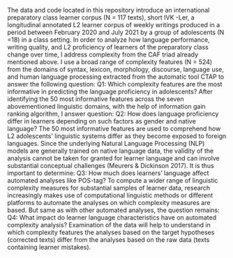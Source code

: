 The data and code located in this repository introduce an international preparatory class learner corpus (N = 117 texts), short IVK -Ler, a longitudinal annotated L2 learner corpus of weekly writings produced in a period between February 2020 and July 2021 by a group of adolescents (N =18) in a class setting. 
In order to analyze how language performance, writing quality, and L2 proficiency of learners of the preparatory class change over time, I address complexity from the CAF triad already mentioned above. I use a broad range of complexity features (N = 524) from the domains of syntax, lexicon, morphology, discourse, language use, and human language processing extracted from the automatic tool CTAP  to answer the following question:
Q1: Which complexity features are the most informative in predicting the language proficiency in adolescents?
After identifying the 50 most informative features across the seven abovementioned linguistic domains, with the help of information gain ranking algorithm, I answer question:
Q2: How does language proficiency differ in learners depending on such factors as gender and native language?
 The 50 most informative features are used to comprehend how L2 adolescents' linguistic systems differ as they become exposed to foreign languages. 
Since the underlying Natural Language Processing (NLP) models are generally trained on native language data, the validity of the analysis cannot be taken for granted for learner language and can involve substantial conceptual challenges (Meurers & Dickinson 2017). It is thus important to determine:
Q3: How much does learners’ language affect automated analyses like POS-tag?
To compute a wider range of linguistic complexity measures for substantial samples of learner data, research increasingly makes use of computational linguistic methods or different platforms to automate the analyses on which complexity measures are based. But same as with other automated analyses, the question remains:
Q4: What impact do learner language characteristics have on automated complexity analysis? 
 Examination of the data will help to understand in which complexity features the analyses based on the target hypotheses  (corrected texts) differ from the analyses based on the raw data (texts containing learner mistakes). 
